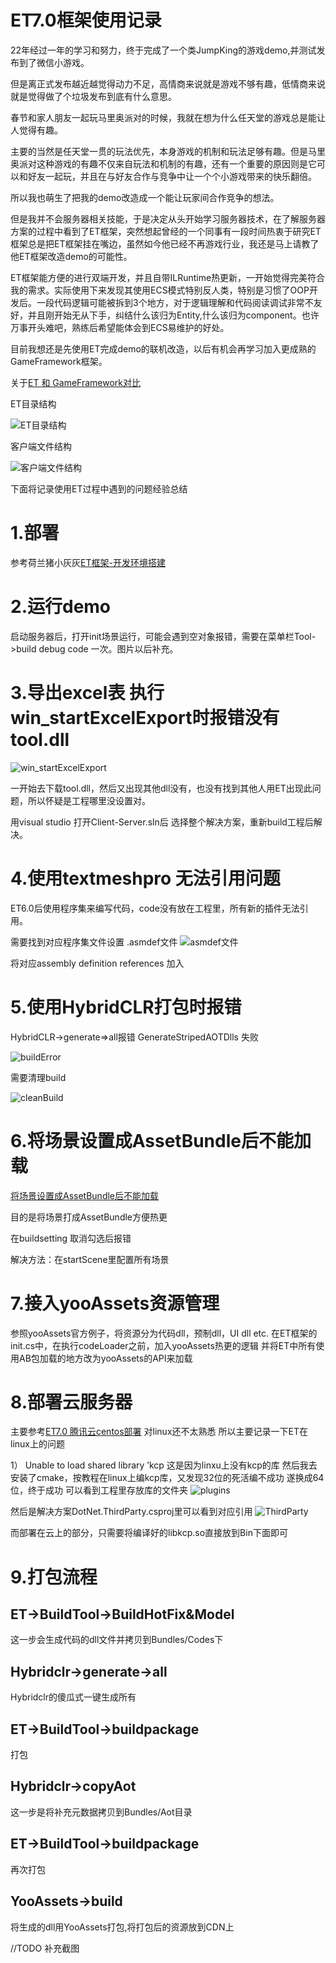 # ET7.0框架使用记录

22年经过一年的学习和努力，终于完成了一个类JumpKing的游戏demo,并测试发布到了微信小游戏。

但是离正式发布越近越觉得动力不足，高情商来说就是游戏不够有趣，低情商来说就是觉得做了个垃圾发布到底有什么意思。

春节和家人朋友一起玩马里奥派对的时候，我就在想为什么任天堂的游戏总是能让人觉得有趣。

主要的当然是任天堂一贯的玩法优先，本身游戏的机制和玩法足够有趣。但是马里奥派对这种游戏的有趣不仅来自玩法和机制的有趣，还有一个重要的原因则是它可以和好友一起玩，并且在与好友合作与竞争中让一个个小游戏带来的快乐翻倍。

所以我也萌生了把我的demo改造成一个能让玩家间合作竞争的想法。

但是我并不会服务器相关技能，于是决定从头开始学习服务器技术，在了解服务器方案的过程中看到了ET框架，突然想起曾经的一个同事有一段时间热衷于研究ET框架总是把ET框架挂在嘴边，虽然如今他已经不再游戏行业，我还是马上请教了他ET框架改造demo的可能性。

ET框架能方便的进行双端开发，并且自带ILRuntime热更新，一开始觉得完美符合我的需求。实际使用下来发现其使用ECS模式特别反人类，特别是习惯了OOP开发后。一段代码逻辑可能被拆到3个地方，对于逻辑理解和代码阅读调试非常不友好，并且刚开始无从下手，纠结什么该归为Entity,什么该归为component。也许万事开头难吧，熟练后希望能体会到ECS易维护的好处。

目前我想还是先使用ET完成demo的联机改造，以后有机会再学习加入更成熟的GameFramework框架。

关于[ET 和 GameFramework对比](https://blog.csdn.net/yupu56/article/details/106993157)

ET目录结构

![ET目录结构](https://github.com/h87545645/Blog/blob/main/unity3d/img/ET.png)

客户端文件结构

![客户端文件结构](https://github.com/h87545645/Blog/blob/main/unity3d/img/ET_Client.png)

下面将记录使用ET过程中遇到的问题经验总结


# 1.部署

参考荷兰猪小灰灰[ET框架-开发环境搭建](https://blog.csdn.net/m0_48781656/article/details/123012935)

# 2.运行demo

启动服务器后，打开init场景运行，可能会遇到空对象报错，需要在菜单栏Tool->build debug code 一次。图片以后补充。

# 3.导出excel表 执行win_startExcelExport时报错没有 tool.dll 


![win_startExcelExport](https://github.com/h87545645/Blog/blob/main/unity3d/img/ET_excel_err.png "win_startExcelExport")

一开始去下载tool.dll，然后又出现其他dll没有，也没有找到其他人用ET出现此问题，所以怀疑是工程哪里没设置对。

用visual studio 打开Client-Server.sln后 选择整个解决方案，重新build工程后解决。

# 4.使用textmeshpro 无法引用问题

ET6.0后使用程序集来编写代码，code没有放在工程里，所有新的插件无法引用。

需要找到对应程序集文件设置 .asmdef文件
![asmdef文件](https://github.com/h87545645/Blog/blob/main/unity3d/img/asmdef文件.png "asmdef文件")

将对应assembly definition references 加入

# 5.使用HybridCLR打包时报错
HybridCLR->generate=>all报错 GenerateStripedAOTDlls 失败

![buildError](https://github.com/h87545645/Blog/blob/main/unity3d/img/buildError.png)

需要清理build 

![cleanBuild](https://github.com/h87545645/Blog/blob/main/unity3d/img/cleanBuild.png)


# 6.将场景设置成AssetBundle后不能加载

[将场景设置成AssetBundle后不能加载](https://et-framework.cn/d/1380-assetbundle)

目的是将场景打成AssetBundle方便热更

在buildsetting 取消勾选后报错

解决方法：在startScene里配置所有场景

# 7.接入yooAssets资源管理
参照yooAssets官方例子，将资源分为代码dll，预制dll，UI dll etc. 
在ET框架的 init.cs中，在执行codeLoader之前，加入yooAssets热更的逻辑
并将ET中所有使用AB包加载的地方改为yooAssets的API来加载

# 8.部署云服务器
主要参考[ET7.0 腾讯云centos部署](https://blog.csdn.net/liyuping8888/article/details/126859161)
对linux还不太熟悉 所以主要记录一下ET在linux上的问题

1） Unable to load shared library ’kcp
这是因为linxu上没有kcp的库
然后我去安装了cmake，按教程在linux上编kcp库，又发现32位的死活编不成功
遂换成64位，终于成功
可以看到工程里存放库的文件夹
![plugins](https://github.com/h87545645/Blog/blob/main/unity3d/img/ET_plugins.png)

然后是解决方案DotNet.ThirdParty.csproj里可以看到对应引用
![ThirdParty](https://github.com/h87545645/Blog/blob/main/unity3d/img/libkcp.so.png)

而部署在云上的部分，只需要将编译好的libkcp.so直接放到Bin下面即可

# 9.打包流程

## ET->BuildTool->BuildHotFix&Model
这一步会生成代码的dll文件并拷贝到Bundles/Codes下

## Hybridclr->generate->all
Hybridclr的傻瓜式一键生成所有

## ET->BuildTool->buildpackage 
打包

## Hybridclr->copyAot
这一步是将补充元数据拷贝到Bundles/Aot目录

## ET->BuildTool->buildpackage 
再次打包

## YooAssets->build
将生成的dll用YooAssets打包,将打包后的资源放到CDN上



//TODO 补充截图

